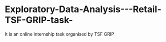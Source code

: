# Exploratory-Data-Analysis---Retail-TSF-GRIP-task-
It is an online internship task organised by TSF GRIP
